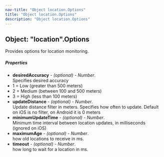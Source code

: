 ```yaml
---
nav-title: "Object location.Options"
title: "Object location.Options"
description: "Object location.Options"
---
```

## Object: "location".Options  
Provides options for location monitoring.

##### Properties
 - **desiredAccuracy** - _(optional)_ - _Number_.    
  Specifies desired accuracy
  - 1 = Low (greater than 500 meters)
  - 2 = Medium (between 100 and 500 meters)
  - 3 = High (less than 100 meters)
 - **updateDistance** - _(optional)_ - _Number_.    
  Update distance filter in meters. Specifies how often to update. Default on iOS is no filter, on Android it is 0 meters
 - **minimumUpdateTime** - _(optional)_ - _Number_.    
  Minimum time interval between location updates, in milliseconds (ignored on iOS)
 - **maximumAge** - _(optional)_ - _Number_.    
  how old locations to receive in ms.
 - **timeout** - _(optional)_ - _Number_.    
  how long to wait for a location in ms.
